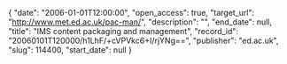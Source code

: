 {
  "date": "2006-01-01T12:00:00", 
  "open_access": true, 
  "target_url": "http://www.met.ed.ac.uk/pac-man/", 
  "description": "", 
  "end_date": null, 
  "title": "IMS content packaging and management", 
  "record_id": "20060101T120000/h1LhF/+cVPVkc6+I/rjYNg==", 
  "publisher": "ed.ac.uk", 
  "slug": 114400, 
  "start_date": null
}

